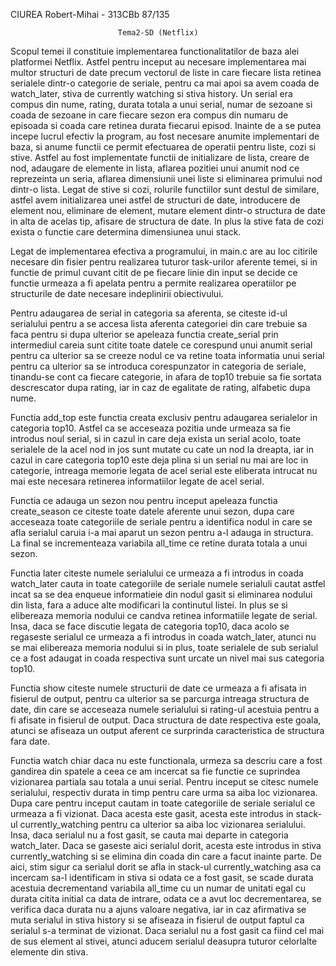 CIUREA Robert-Mihai - 313CBb
87/135

                            Tema2-SD (Netflix)

Scopul temei il constituie implementarea functionalitatilor de baza alei
platformei Netflix. Astfel pentru inceput au necesare implementarea mai multor
structuri de date precum vectorul de liste in care fiecare lista retinea
serialele dintr-o categorie de seriale, pentru ca mai apoi sa avem coada de
watch_later, stiva de currently watching si stiva history. Un serial era compus
din nume, rating, durata totala a unui serial, numar de sezoane si coada de
sezoane in care fiecare sezon era compus din numaru de episoada si coada care
retinea durata fiecarui episod. Inainte de a se putea incepe lucrul efectiv la
program, au fost necesare anumite implementari de baza, si anume functii ce permit
efectuarea de operatii pentru liste, cozi si stive. Astfel au fost implementate
functii de initializare de lista, creare de nod, adaugare de elemente in lista,
aflarea pozitiei unui anumit nod ce reprezeinta un seria, aflarea dimensiunii unei
liste si eliminarea primului nod dintr-o lista. Legat de stive si cozi, rolurile
functiilor sunt destul de similare, astfel avem initializarea unei astfel de
structuri de date, introducere de element nou, eliminare de element, mutare element
dintr-o structura de date in alta de acelas tip, afisare de structura de date.
In plus la stive fata de cozi exista o functie care determina dimensiunea unui stack.

Legat de implementarea efectiva a programului, in main.c are au loc citirile
necesare din fisier pentru realizarea tuturor task-urilor aferente temei, si
in functie de primul cuvant citit de pe fiecare linie din input se decide ce
functie urmeaza a fi apelata pentru a permite realizarea operatiilor pe
structurile de date necesare indeplinirii obiectivului.

Pentru adaugarea de serial in categoria sa aferenta, se citeste id-ul serialului
pentru a se accesa lista aferenta categoriei din care trebuie sa faca pentru si
dupa ulterior se apeleaza functia create_serial prin intermediul careia sunt
citite toate datele ce corespund unui anumit serial pentru ca ulterior sa se
creeze nodul ce va retine toata informatia unui serial pentru ca ulterior sa se
introduca corespunzator in categoria de seriale, tinandu-se cont ca fiecare
categorie, in afara de top10 trebuie sa fie sortata descrescator dupa rating,
iar in caz de egalitate de rating, alfabetic dupa nume.

Functia add_top este functia creata exclusiv pentru adaugarea serialelor in
categoria top10. Astfel ca se acceseaza pozitia unde urmeaza sa fie introdus
noul serial, si in cazul in care deja exista un serial acolo, toate serialele
de la acel nod in jos sunt mutate cu cate un nod la dreapta, iar in cazul in
care categoria top10 este deja plina si un serial nu mai are loc in categorie,
intreaga memorie legata de acel serial este eliberata intrucat nu mai este
necesara retinerea informatiilor legate de acel serial.

Functia ce adauga un sezon nou pentru inceput apeleaza functia create_season
ce citeste toate datele aferente unui sezon, dupa care acceseaza toate
categoriile de seriale pentru a identifica nodul in care se afla serialul
caruia i-a mai aparut un sezon pentru a-l adauga in structura. La final se
incrementeaza variabila all_time ce retine durata totala a unui sezon.

Functia later citeste numele serialului ce urmeaza a fi introdus in coada
watch_later cauta in toate categoriile de seriale numele serialuli cautat
astfel incat sa se dea enqueue informatieie din nodul gasit si eliminarea
nodului din lista, fara a aduce alte modificari la continutul listei. In
plus se si elibereaza memoria nodului ce candva retinea informatiile
legate de serial. Insa, daca se face discutie legata de categoria top10,
daca acolo se regaseste serialul ce urmeaza a fi introdus in coada
watch_later, atunci nu se mai elibereaza memoria nodului si in plus,
toate serialele de sub serialul ce a fost adaugat in coada respectiva
sunt urcate un nivel mai sus categoria top10.

Functia show citeste numele structurii de date ce urmeaza a fi afisata
in fisierul de output, pentru ca ulterior sa se parcurga intreaga
structura de date, din care se acceseaza numele serialului si rating-ul
acestuia pentru a fi afisate in fisierul de output. Daca structura de
date respectiva este goala, atunci se afiseaza un output aferent ce
surprinda caracteristica de structura fara date.

Functia watch chiar daca nu este functionala, urmeza sa descriu care
a fost gandirea din spatele a ceea ce am incercat sa fie functie ce
suprindea vizionarea partiala sau totala a unui serial. Pentru inceput
se citesc numele serialului, respectiv durata in timp pentru care urma
sa aiba loc vizionarea. Dupa care pentru inceput cautam in toate
categoriile de seriale serialul ce urmeaza a fi vizionat. Daca acesta
este gasit, acesta este introdus in stack-ul currently_watching pentru
ca ulterior sa aiba loc vizionarea serialului. Insa, daca serialul nu a
fost gasit, se cauta mai departe in categoria watch_later. Daca se
gaseste aici serialul dorit, acesta este introdus in stiva
currently_watching si se elimina din coada din care a facut inainte parte.
De aici, stim sigur ca serialul dorit se afla in stack-ul
currently_watching asa ca incercam sa-l identificam in stiva si odata ce
a fost gasit, se scade durata acestuia decrementand variabila all_time cu
un numar de unitati egal cu durata citita initial ca data de intrare,
odata ce a avut loc decrementarea, se verifica daca durata nu a ajuns
valoare negativa, iar in caz afirmativa se muta serialul in stiva history
si se afiseaza in fisierul de output faptul ca serialul s-a terminat de
vizionat. Daca serialul nu a fost gasit ca fiind cel mai de sus element al
stivei, atunci aducem serialul deasupra tuturor celorlalte elemente din stiva.